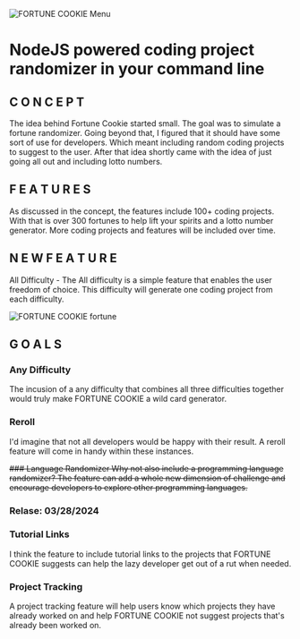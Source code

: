 ![FORTUNE COOKIE Menu](https://i.imgur.com/m1NHcXS.png)
# NodeJS powered coding project randomizer in your command line

## C O N C E P T

The idea behind Fortune Cookie started small. The goal was to simulate a fortune randomizer. Going beyond that, I figured that it should have some sort of use for developers. Which meant including random coding projects to suggest to the user. After that idea shortly came with the idea of just going all out and including lotto numbers.

## F E A T U R E S

As discussed in the concept, the features include 100+ coding projects. With that is over 300 fortunes to help lift your spirits and a lotto number generator. More coding projects and features will be included over time.

## N E W F E A T U R E

All Difficulty - 
The All difficulty is a simple feature that enables the user freedom of choice. This difficulty will generate one coding project from each difficulty.

![FORTUNE COOKIE fortune](https://i.imgur.com/vdUL7ke.png)

## G O A L S

### Any Difficulty
The incusion of a any difficulty that combines all three difficulties together would truly make FORTUNE COOKIE a wild card generator.

### Reroll
I'd imagine that not all developers would be happy with their result. A reroll feature will come in handy within these instances.

~~### Language Randomizer
Why not also include a programming language randomizer? The feature can add a whole new dimension of challenge and encourage developers to explore other programming languages.~~
### Relase: 03/28/2024

### Tutorial Links
I think the feature to include tutorial links to the projects that FORTUNE COOKIE suggests can help the lazy developer get out of a rut when needed.

### Project Tracking
A project tracking feature will help users know which projects they have already worked on and help FORTUNE COOKIE not suggest projects that's already been worked on. 
